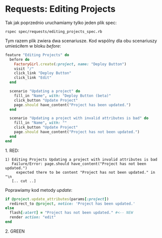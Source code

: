 # Requests: Editing Projects

Tak jak poprzednio uruchamiamy tylko jeden plik spec:

    rspec spec/requests/editing_projects_spec.rb

Tym razem plik zwiera dwa scenariusze. Kod wspólny dla obu
scenariuszy umieściłem w bloku *before*:

```ruby
feature "Editing Projects" do
  before do
    FactoryGirl.create(:project, name: "Deploy Button")
    visit "/"
    click_link "Deploy Button"
    click_link "Edit"
  end

  scenario "Updating a project" do
    fill_in "Name", with: "Deploy Button (beta)"
    click_button "Update Project"
    page.should have_content("Project has been updated.")
  end

  scenario "Updating a project with invalid attributes is bad" do
    fill_in "Name", with: ""
    click_button "Update Project"
    page.should have_content("Project has not been updated.")
  end
end
```

1\. RED:

    1) Editing Projects Updating a project with invalid attributes is bad
       Failure/Error: page.should have_content("Project has not been updated.")
         expected there to be content "Project has not been updated." in "\n
       [.. cut ..]

Poprawiamy kod metody *update*:

```ruby
if @project.update_attributes(params[:project])
  redirect_to @project, notice: 'Project has been updated.'
else
  flash[:alert] = "Project has not been updated." #<-- NEW
  render action: "edit"
end
```

2\. GREEN
